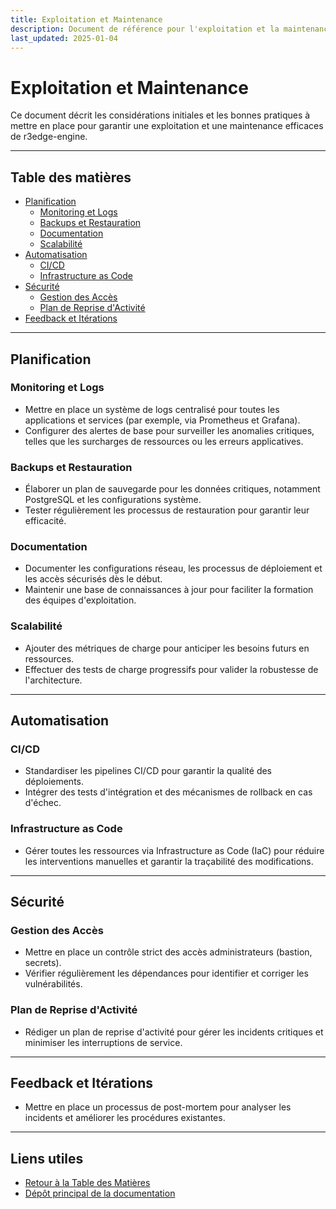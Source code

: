 ```yaml
---
title: Exploitation et Maintenance
description: Document de référence pour l'exploitation et la maintenance de r3edge-engine.
last_updated: 2025-01-04
---
```


# Exploitation et Maintenance

Ce document décrit les considérations initiales et les bonnes pratiques à mettre en place pour garantir une exploitation et une maintenance efficaces de r3edge-engine.

---

## Table des matières
- [Planification](#planification)
  - [Monitoring et Logs](#monitoring-et-logs)
  - [Backups et Restauration](#backups-et-restauration)
  - [Documentation](#documentation)
  - [Scalabilité](#scalabilite)
- [Automatisation](#automatisation)
  - [CI/CD](#ci-cd)
  - [Infrastructure as Code](#infrastructure-as-code)
- [Sécurité](#securite)
  - [Gestion des Accès](#gestion-des-acces)
  - [Plan de Reprise d'Activité](#plan-de-reprise-dactivite)
- [Feedback et Itérations](#feedback-et-iterations)

---

## Planification

### Monitoring et Logs
- Mettre en place un système de logs centralisé pour toutes les applications et services (par exemple, via Prometheus et Grafana).
- Configurer des alertes de base pour surveiller les anomalies critiques, telles que les surcharges de ressources ou les erreurs applicatives.

### Backups et Restauration
- Élaborer un plan de sauvegarde pour les données critiques, notamment PostgreSQL et les configurations système.
- Tester régulièrement les processus de restauration pour garantir leur efficacité.

### Documentation
- Documenter les configurations réseau, les processus de déploiement et les accès sécurisés dès le début.
- Maintenir une base de connaissances à jour pour faciliter la formation des équipes d'exploitation.

### Scalabilité
- Ajouter des métriques de charge pour anticiper les besoins futurs en ressources.
- Effectuer des tests de charge progressifs pour valider la robustesse de l'architecture.

---

## Automatisation

### CI/CD
- Standardiser les pipelines CI/CD pour garantir la qualité des déploiements.
- Intégrer des tests d'intégration et des mécanismes de rollback en cas d'échec.

### Infrastructure as Code
- Gérer toutes les ressources via Infrastructure as Code (IaC) pour réduire les interventions manuelles et garantir la traçabilité des modifications.

---

## Sécurité

### Gestion des Accès
- Mettre en place un contrôle strict des accès administrateurs (bastion, secrets).
- Vérifier régulièrement les dépendances pour identifier et corriger les vulnérabilités.

### Plan de Reprise d'Activité
- Rédiger un plan de reprise d'activité pour gérer les incidents critiques et minimiser les interruptions de service.

---

## Feedback et Itérations
- Mettre en place un processus de post-mortem pour analyser les incidents et améliorer les procédures existantes.

---

<!-- Pied de page -->
## Liens utiles
- [Retour à la Table des Matières](index.md)
- [Dépôt principal de la documentation](https://github.com/dsissoko/r3edge-engine-docs)
